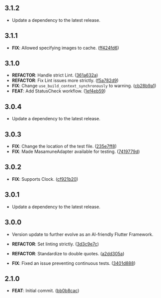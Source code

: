 ## 3.1.2

 - Update a dependency to the latest release.

## 3.1.1

 - **FIX**: Allowed specifying images to cache. ([ff424fd6](https://github.com/mathrunet/flutter_masamune/commit/ff424fd6608dde3e50703694c8de0fcb211d9512))

## 3.1.0

 - **REFACTOR**: Handle strict Lint. ([361a632a](https://github.com/mathrunet/flutter_masamune/commit/361a632a5807d95cdde8f42f82e8b9a3dfbd36e3))
 - **REFACTOR**: Fix Lint issues more strictly. ([f5a782d9](https://github.com/mathrunet/flutter_masamune/commit/f5a782d91267f1407f74778205a47fee9624110a))
 - **FIX**: Change `use_build_context_synchronously` to warning. ([cb28b9a1](https://github.com/mathrunet/flutter_masamune/commit/cb28b9a129ef676d2684b311433fd1fd726d392b))
 - **FEAT**: Add StatusCheck workflow. ([1ef4eb59](https://github.com/mathrunet/flutter_masamune/commit/1ef4eb5906e7b7a3e239a4714857f620725957d3))

## 3.0.4

 - Update a dependency to the latest release.

## 3.0.3

 - **FIX**: Change the location of the test file. ([235e7ff8](https://github.com/mathrunet/flutter_masamune/commit/235e7ff8650f4d25c17393f01f50cd4fa74b4588))
 - **FIX**: Made MasamuneAdapter available for testing. ([7419779d](https://github.com/mathrunet/flutter_masamune/commit/7419779ddd2439035a5617cc8c0dc312979ddf97))

## 3.0.2

 - **FIX**: Supports Clock. ([cf921b20](https://github.com/mathrunet/flutter_masamune/commit/cf921b2085f4f50e0cb46f2f29735b313febf450))

## 3.0.1

 - Update a dependency to the latest release.

## 3.0.0

 - Version update to further evolve as an AI-friendly Flutter Framework.

 - **REFACTOR**: Set linting strictly. ([3d3c9e7c](https://github.com/mathrunet/flutter_masamune/commit/3d3c9e7c3b6901faf76f1b3b5b40ea518f319eb4))
 - **REFACTOR**: Standardize to double quotes. ([a2dd305a](https://github.com/mathrunet/flutter_masamune/commit/a2dd305a6582049ced8dc1280487fe7def8080b9))
 - **FIX**: Fixed an issue preventing continuous tests. ([3401d888](https://github.com/mathrunet/flutter_masamune/commit/3401d888d4691afe9722363d4075c6849f2204d1))

## 2.1.0

 - **FEAT**: Initial commit. ([bb0b8cac](https://github.com/mathrunet/flutter_masamune/commit/bb0b8cacd352aaf491d068ba8df691efc57b08de))

